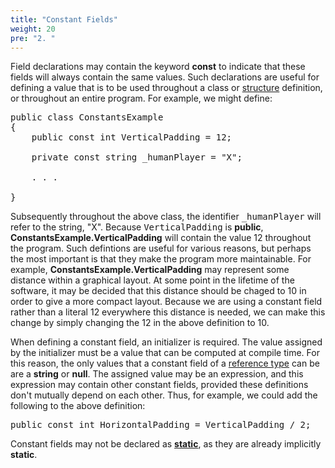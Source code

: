 ```yaml
---
title: "Constant Fields"
weight: 20
pre: "2. "
---
```


Field declarations may contain the keyword **const** to indicate that these fields will always contain the same values. Such declarations are useful for defining a value that is to be used throughout a class or [structure](/~rhowell/DataStructures/redirect/structs) definition, or throughout an entire program. For example, we might define:

<pre>public class ConstantsExample
{
    public const int VerticalPadding = 12;

    private const string _humanPlayer = "X";

    . . .

}
</pre>

Subsequently throughout the above class, the identifier <tt>_humanPlayer</tt> will refer to the string, "X". Because <tt>VerticalPadding</tt> is **public**, **ConstantsExample.VerticalPadding** will contain the value 12 throughout the program. Such defintions are useful for various reasons, but perhaps the most important is that they make the program more maintainable. For example, **ConstantsExample.VerticalPadding** may represent some distance within a graphical layout. At some point in the lifetime of the software, it may be decided that this distance should be chaged to 10 in order to give a more compact layout. Because we are using a constant field rather than a literal 12 everywhere this distance is needed, we can make this change by simply changing the 12 in the above definition to 10.

When defining a constant field, an initializer is required. The value assigned by the initializer must be a value that can be computed at compile time. For this reason, the only values that a constant field of a [reference type](/~rhowell/DataStructures/redirect/reference-value) can be are a **string** or **null**. The assigned value may be an expression, and this expression may contain other constant fields, provided these definitions don't mutually depend on each other. Thus, for example, we could add the following to the above definition:

<pre>public const int HorizontalPadding = VerticalPadding / 2;
</pre>

Constant fields may not be declared as [**static**](/~rhowell/DataStructures/redirect/static-this), as they are already implicitly **static**.

